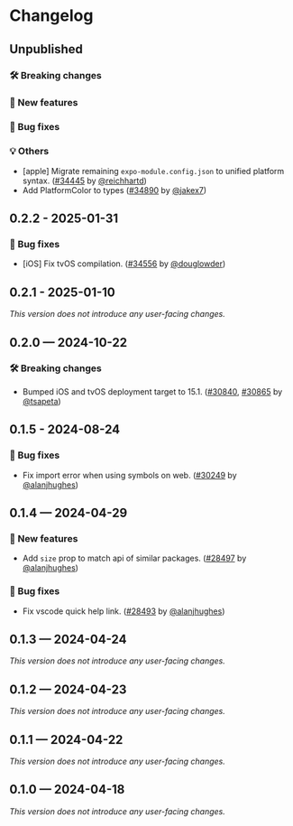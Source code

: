 # Changelog

## Unpublished

### 🛠 Breaking changes

### 🎉 New features

### 🐛 Bug fixes

### 💡 Others

- [apple] Migrate remaining `expo-module.config.json` to unified platform syntax. ([#34445](https://github.com/expo/expo/pull/34445) by [@reichhartd](https://github.com/reichhartd))
- Add PlatformColor to types ([#34890](https://github.com/expo/expo/pull/34890) by [@jakex7](https://github.com/jakex7))

## 0.2.2 - 2025-01-31

### 🐛 Bug fixes

- [iOS] Fix tvOS compilation. ([#34556](https://github.com/expo/expo/pull/34556) by [@douglowder](https://github.com/douglowder))

## 0.2.1 - 2025-01-10

_This version does not introduce any user-facing changes._

## 0.2.0 — 2024-10-22

### 🛠 Breaking changes

- Bumped iOS and tvOS deployment target to 15.1. ([#30840](https://github.com/expo/expo/pull/30840), [#30865](https://github.com/expo/expo/pull/30865) by [@tsapeta](https://github.com/tsapeta))

## 0.1.5 - 2024-08-24

### 🐛 Bug fixes

- Fix import error when using symbols on web. ([#30249](https://github.com/expo/expo/pull/30249) by [@alanjhughes](https://github.com/alanjhughes))

## 0.1.4 — 2024-04-29

### 🎉 New features

- Add `size` prop to match api of similar packages. ([#28497](https://github.com/expo/expo/pull/28497) by [@alanjhughes](https://github.com/alanjhughes))

### 🐛 Bug fixes

- Fix vscode quick help link. ([#28493](https://github.com/expo/expo/pull/28493) by [@alanjhughes](https://github.com/alanjhughes))

## 0.1.3 — 2024-04-24

_This version does not introduce any user-facing changes._

## 0.1.2 — 2024-04-23

_This version does not introduce any user-facing changes._

## 0.1.1 — 2024-04-22

_This version does not introduce any user-facing changes._

## 0.1.0 — 2024-04-18

_This version does not introduce any user-facing changes._
